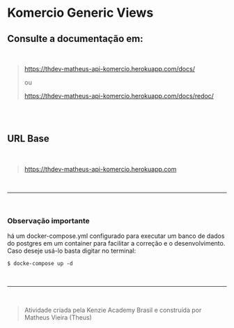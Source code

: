 # Komercio Generic Views

## Consulte a documentação em:

<br/>

> https://thdev-matheus-api-komercio.herokuapp.com/docs/
> 
> ou
> 
> https://thdev-matheus-api-komercio.herokuapp.com/docs/redoc/


<br/>
<br/>

## URL Base

<br/>

> https://thdev-matheus-api-komercio.herokuapp.com


<br/>

---

<br/>

### Observação importante

há um docker-compose.yml configurado para executar um banco de dados do postgres em um container para facilitar a correção e o desenvolvimento. Caso deseje usá-lo basta digitar no terminal:

```shell
$ docke-compose up -d
```

<br/>

---

<br/>

> Atividade criada pela Kenzie Academy Brasil e construída por Matheus Vieira (Theus)